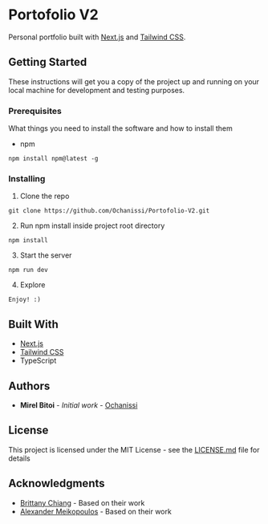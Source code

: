 # Portofolio V2

Personal portfolio built with [Next.js](https://nextjs.org/) and [Tailwind CSS](https://tailwindcss.com/).

## Getting Started

These instructions will get you a copy of the project up and running on your local machine for development and testing purposes.

### Prerequisites

What things you need to install the software and how to install them

- npm

```
npm install npm@latest -g
```

### Installing

1. Clone the repo

```
git clone https://github.com/Ochanissi/Portofolio-V2.git
```

2. Run npm install inside project root directory

```
npm install
```

3. Start the server

```
npm run dev
```

4. Explore

```
Enjoy! :)
```

## Built With

- [Next.js](https://nextjs.org/)
- [Tailwind CSS](https://tailwindcss.com/)
- TypeScript

## Authors

- **Mirel Bitoi** - _Initial work_ - [Ochanissi](https://github.com/Ochanissi)

## License

This project is licensed under the MIT License - see the [LICENSE.md](LICENSE.md) file for details

## Acknowledgments

- [Brittany Chiang](https://brittanychiang.com) - Based on their work
- [Alexander Meikopoulos](https://meikopoulos.com) - Based on their work
